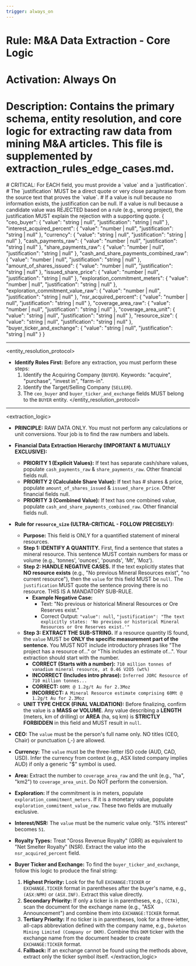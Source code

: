```yaml
---
trigger: always_on
---
```


# Rule: M&A Data Extraction - Core Logic
# Activation: Always On
# Description: Contains the primary schema, entity resolution, and core logic for extracting raw data from mining M&A articles. This file is supplemented by extraction_rules_edge_cases.md.

<schema>
# CRITICAL: For EACH field, you must provide a `value` and a `justification`.
# The `justification` MUST be a direct quote or very close paraphrase from the source text that proves the `value`.
# If a value is null because no information exists, the justification can be null. If a value is null because a candidate value was REJECTED based on a rule (e.g., wrong project), the justification MUST explain the rejection with a supporting quote.
{
  "ceo_buyer": { "value": "string | null", "justification": "string | null" },
  "interest_acquired_percent": { "value": "number | null", "justification": "string | null" },
  "currency": { "value": "string | null", "justification": "string | null" },
  "cash_payments_raw": { "value": "number | null", "justification": "string | null" },
  "share_payments_raw": { "value": "number | null", "justification": "string | null" },
  "cash_and_share_payments_combined_raw": { "value": "number | null", "justification": "string | null" },
  "amount_of_shares_issued": { "value": "number | null", "justification": "string | null" },
  "issued_share_price": { "value": "number | null", "justification": "string | null" },
  "exploration_commitment_meters": { "value": "number | null", "justification": "string | null" },
  "exploration_commitment_value_raw": { "value": "number | null", "justification": "string | null" },
  "nsr_acquired_percent": { "value": "number | null", "justification": "string | null" },
  "coverage_area_raw": { "value": "number | null", "justification": "string | null" },
  "coverage_area_unit": { "value": "string | null", "justification": "string | null" },
  "resource_size": { "value": "string | null", "justification": "string | null" },
  "buyer_ticker_and_exchange": { "value": "string | null", "justification": "string | null" }
}
</schema>

---
<entity_resolution_protocol>
- **Identify Roles First:** Before any extraction, you must perform these steps:
  1. Identify the Acquiring Company (`BUYER`). Keywords: "acquire", "purchase", "invest in", "farm-in".
  2. Identify the Target/Selling Company (`SELLER`).
  3. The `ceo_buyer` and `buyer_ticker_and_exchange` fields MUST belong to the `BUYER` entity.
</entity_resolution_protocol>

---
<extraction_logic>
- **PRINCIPLE:** RAW DATA ONLY. You must not perform any calculations or unit conversions. Your job is to find the raw numbers and labels.

- **Financial Data Extraction Hierarchy (IMPORTANT & MUTUALLY EXCLUSIVE):**
  - **PRIORITY 1 (Explicit Values):** If text has separate cash/share values, populate `cash_payments_raw` & `share_payments_raw`. Other financial fields null.
  - **PRIORITY 2 (Calculable Share Value):** If text has # shares & price, populate `amount_of_shares_issued` & `issued_share_price`. Other financial fields null.
  - **PRIORITY 3 (Combined Value):** If text has one combined value, populate `cash_and_share_payments_combined_raw`. Other financial fields null.

- **Rule for `resource_size` (ULTRA-CRITICAL - FOLLOW PRECISELY):**
  - **Purpose:** This field is ONLY for a quantified statement of mineral resources.
  - **Step 1: IDENTIFY A QUANTITY.** First, find a sentence that states a mineral resource. This sentence MUST contain numbers for mass or volume (e.g., 'tonnes', 'ounces', 'pounds', 'Mt', 'Moz').
  - **Step 2: HANDLE NEGATIVE CASES.** If the text explicitly states that **NO resource exists** (e.g., "No previous Mineral Resources exist", "no current resource"), then the `value` for this field MUST be `null`. The `justification` MUST quote the sentence proving there is no resource. THIS IS A MANDATORY SUB-RULE.
    - **Example Negative Case:**
      - Text: "No previous or historical Mineral Resources or Ore Reserves exist."
      - Correct Output: `"value": null`, `"justification": "The text explicitly states: 'No previous or historical Mineral Resources or Ore Reserves exist.'"`
  - **Step 3: EXTRACT THE SUB-STRING.** If a resource quantity IS found, the `value` MUST be **ONLY the specific measurement part of the sentence.** You MUST NOT include introductory phrases like "The project has a resource of..." or "This includes an estimate of...". Your extraction should start with the number.
    - **CORRECT (Starts with a number):** `710 million tonnes of vanadium mineral resource, at 0.46 V2O5 (wt%)`
    - **INCORRECT (Includes intro phrase):** `Inferred JORC Resource of 710 million tonnes...`
    - **CORRECT:** `60Mt @ 1.2g/t Au for 2.3Moz`
    - **INCORRECT:** `A Mineral Resource estimate comprising 60Mt @ 1.2g/t Au for 2.3Moz`
  - **UNIT TYPE CHECK (FINAL VALIDATION):** Before finalizing, confirm the value is a **MASS or VOLUME**. Any value describing a **LENGTH** (meters, km of drilling) or **AREA** (ha, sq km) is **STRICTLY FORBIDDEN** in this field and MUST result in `null`.

- **CEO:** The `value` must be the person's full name only. NO titles (CEO, Chair) or punctuation (,-) are allowed.
- **Currency:** The `value` must be the three-letter ISO code (AUD, CAD, USD). Infer the currency from context (e.g., ASX listed company implies AUD) if only a generic "$" symbol is used.
- **Area:** Extract the number to `coverage_area_raw` and the unit (e.g., "ha", "km2") to `coverage_area_unit`. Do NOT perform the conversion.
- **Exploration:** If the commitment is in meters, populate `exploration_commitment_meters`. If it is a monetary value, populate `exploration_commitment_value_raw`. These two fields are mutually exclusive.
- **Interest/NSR:** The `value` must be the numeric value only. "51% interest" becomes `51`.
- **Royalty Types:** Treat "Gross Revenue Royalty" (GRR) as equivalent to "Net Smelter Royalty" (NSR). Extract the value into the `nsr_acquired_percent` field.
- **Buyer Ticker and Exchange:** To find the `buyer_ticker_and_exchange`, follow this logic to produce the final string:
  1.  **Highest Priority:** Look for the full `EXCHANGE:TICKER` or `EXCHANGE.TICKER` format in parentheses after the buyer's name, e.g., `(ASX:NPM)` or `(ASX.INF)`. Extract this value directly.
  2.  **Secondary Priority:** If only a ticker is in parentheses, e.g., `(C7A)`, scan the document for the exchange name (e.g., "ASX Announcement") and combine them into `EXCHANGE:TICKER` format.
  3.  **Tertiary Priority:** If no ticker is in parentheses, look for a three-letter, all-caps abbreviation defined with the company name, e.g., `Duketon Mining Limited (Company or DKM)`. Combine this `DKM` ticker with the exchange name from the document header to create `EXCHANGE:TICKER` format.
  4.  **Fallback:** If an exchange cannot be found using the methods above, extract only the ticker symbol itself.
</extraction_logic>